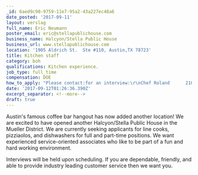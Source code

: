 ```yaml
---
_id: 6aed9c90-9759-11e7-95a2-43a227ec48a6
date_posted: '2017-09-11'
layout: verslag
full_name: Eric Neumann
poster_email: eric@stellapublichouse.com
business_name: Halcyon/Stella Public House
business_url: www.stellapublichouse.com
location: '1905 Aldrich St.  Ste #110, Austin,TX 78723'
title: Kitchen staff
category: boh
qualifications: Kitchen experience.
job_type: full_time
compensation: DOE
how_to_apply: "Please contact:for an interview:\r\nChef Roland      210-591-9622\r\nEric Neumann   254-247-4105\r\n\r\nor\r\n\r\nEmail resume to \r\nchefroland@zebollc.com\r\neric@stellapublichouse.com"
date: '2017-09-12T01:26:36.390Z'
excerpt_separator: <!--more-->
draft: true
---
```

Austin's famous coffee bar hangout has now added another location!  We are excited to have opened another Halcyon/Stella Public House in the Mueller District.  We are currently seeking applicants for line cooks, pizziaolos, and dishwashers for full and part-time positions.  We want experienced service-oriented associates who like to be part of a fun and hard working environment.

Interviews will be held upon scheduling.  If you are dependable, friendly, and able to provide industry leading customer service then we want you.
